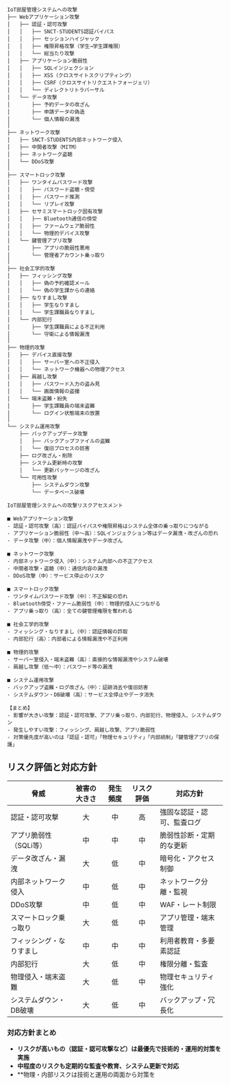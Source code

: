 ```
IoT部屋管理システムへの攻撃
├── Webアプリケーション攻撃
│   ├── 認証・認可攻撃
│   │   ├── SNCT-STUDENTS認証バイパス
│   │   ├── セッションハイジャック
│   │   ├── 権限昇格攻撃（学生→学生課権限）
│   │   └── 総当たり攻撃
│   ├── アプリケーション脆弱性
│   │   ├── SQLインジェクション
│   │   ├── XSS（クロスサイトスクリプティング）
│   │   ├── CSRF（クロスサイトリクエストフォージェリ）
│   │   └── ディレクトリトラバーサル
│   └── データ攻撃
│       ├── 予約データの改ざん
│       ├── 申請データの偽造
│       └── 個人情報の漏洩
│
├── ネットワーク攻撃
│   ├── SNCT-STUDENTS内部ネットワーク侵入
│   ├── 中間者攻撃（MITM）
│   ├── ネットワーク盗聴
│   └── DDoS攻撃
│
├── スマートロック攻撃
│   ├── ワンタイムパスワード攻撃
│   │   ├── パスワード盗聴・傍受
│   │   ├── パスワード推測
│   │   └── リプレイ攻撃
│   ├── セサミスマートロック固有攻撃
│   │   ├── Bluetooth通信の傍受
│   │   ├── ファームウェア脆弱性
│   │   └── 物理的デバイス攻撃
│   └── 鍵管理アプリ攻撃
│       ├── アプリの脆弱性悪用
│       └── 管理者アカウント乗っ取り
│
├── 社会工学的攻撃
│   ├── フィッシング攻撃
│   │   ├── 偽の予約確認メール
│   │   └── 偽の学生課からの連絡
│   ├── なりすまし攻撃
│   │   ├── 学生なりすまし
│   │   └── 学生課職員なりすまし
│   └── 内部犯行
│       ├── 学生課職員による不正利用
│       └── 守衛による情報漏洩
│
├── 物理的攻撃
│   ├── デバイス直接攻撃
│   │   ├── サーバー室への不正侵入
│   │   └── ネットワーク機器への物理アクセス
│   ├── 肩越し攻撃
│   │   ├── パスワード入力の盗み見
│   │   └── 画面情報の盗撮
│   └── 端末盗難・紛失
│       ├── 学生課職員の端末盗難
│       └── ログイン状態端末の放置
│
└── システム運用攻撃
    ├── バックアップデータ攻撃
    │   ├── バックアップファイルの盗難
    │   └── 復旧プロセスの妨害
    ├── ログ改ざん・削除
    ├── システム更新時の攻撃
    │   └── 更新パッケージの改ざん
    └── 可用性攻撃
        ├── システムダウン攻撃
        └── データベース破壊
```

```
IoT部屋管理システムへの攻撃リスクアセスメント

■ Webアプリケーション攻撃
- 認証・認可攻撃（高）：認証バイパスや権限昇格はシステム全体の乗っ取りにつながる
- アプリケーション脆弱性（中～高）：SQLインジェクション等はデータ漏洩・改ざんの恐れ
- データ攻撃（中）：個人情報漏洩やデータ改ざん

■ ネットワーク攻撃
- 内部ネットワーク侵入（中）：システム内部への不正アクセス
- 中間者攻撃・盗聴（中）：通信内容の漏洩
- DDoS攻撃（中）：サービス停止のリスク

■ スマートロック攻撃
- ワンタイムパスワード攻撃（中）：不正解錠の恐れ
- Bluetooth傍受・ファーム脆弱性（中）：物理的侵入につながる
- アプリ乗っ取り（高）：全ての鍵管理権限を奪われる

■ 社会工学的攻撃
- フィッシング・なりすまし（中）：認証情報の詐取
- 内部犯行（高）：内部者による情報漏洩や不正利用

■ 物理的攻撃
- サーバー室侵入・端末盗難（高）：直接的な情報漏洩やシステム破壊
- 肩越し攻撃（低～中）：パスワード等の漏洩

■ システム運用攻撃
- バックアップ盗難・ログ改ざん（中）：証跡消去や復旧妨害
- システムダウン・DB破壊（高）：サービス全停止やデータ消失

【まとめ】
- 影響が大きい攻撃：認証・認可攻撃、アプリ乗っ取り、内部犯行、物理侵入、システムダウン
- 発生しやすい攻撃：フィッシング、肩越し攻撃、アプリ脆弱性
- 対策優先度が高いのは「認証・認可」「物理セキュリティ」「内部統制」「鍵管理アプリの保護」
```


## リスク評価と対応方針

| 脅威                         | 被害の大きさ | 発生頻度 | リスク評価 | 対応方針                     |
|------------------------------|:------------:|:--------:|:----------:|------------------------------|
| 認証・認可攻撃               | 大           | 中       | 高         | 強固な認証・認可、監査ログ   |
| アプリ脆弱性（SQLi等）       | 中           | 中       | 中         | 脆弱性診断・定期的な更新     |
| データ改ざん・漏洩           | 大           | 低       | 中         | 暗号化・アクセス制御         |
| 内部ネットワーク侵入          | 中           | 低       | 中         | ネットワーク分離・監視       |
| DDoS攻撃                     | 中           | 低       | 中         | WAF・レート制限              |
| スマートロック乗っ取り        | 大           | 低       | 中         | アプリ管理・端末管理         |
| フィッシング・なりすまし      | 中           | 中       | 中         | 利用者教育・多要素認証       |
| 内部犯行                     | 大           | 低       | 中         | 権限分離・監査               |
| 物理侵入・端末盗難            | 大           | 低       | 中         | 物理セキュリティ強化         |
| システムダウン・DB破壊        | 大           | 低       | 中         | バックアップ・冗長化         |

### 対応方針まとめ
- **リスクが高いもの（認証・認可攻撃など）は最優先で技術的・運用的対策を実施**
- **中程度のリスクも定期的な監査や教育、システム更新で対応**
- **物理・内部リスクは技術と運用の両面から対策を